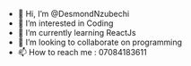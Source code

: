 - 👋 Hi, I’m @DesmondNzubechi
- 👀 I’m interested in Coding
- 🌱 I’m currently learning ReactJs
- 💞️ I’m looking to collaborate on programming
- 📫 How to reach me : 07084183611

<!---
DesmondNzubechi/DesmondNzubechi is a ✨ special ✨ repository because its `README.md` (this file) appears on your GitHub profile.
You can click the Preview link to take a look at your changes.
--->
